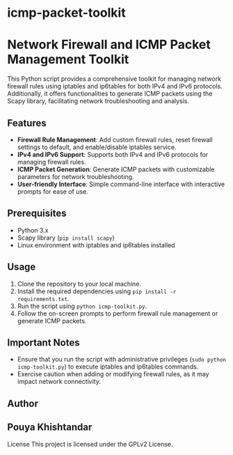 # icmp-packet-toolkit
# Network Firewall and ICMP Packet Management Toolkit

This Python script provides a comprehensive toolkit for managing network firewall rules using iptables and ip6tables for both IPv4 and IPv6 protocols. Additionally, it offers functionalities to generate ICMP packets using the Scapy library, facilitating network troubleshooting and analysis.

## Features

- **Firewall Rule Management**: Add custom firewall rules, reset firewall settings to default, and enable/disable iptables service.
- **IPv4 and IPv6 Support**: Supports both IPv4 and IPv6 protocols for managing firewall rules.
- **ICMP Packet Generation**: Generate ICMP packets with customizable parameters for network troubleshooting.
- **User-friendly Interface**: Simple command-line interface with interactive prompts for ease of use.

## Prerequisites

- Python 3.x
- Scapy library (`pip install scapy`)
- Linux environment with iptables and ip6tables installed

## Usage

1. Clone the repository to your local machine.
2. Install the required dependencies using `pip install -r requirements.txt`.
3. Run the script using `python icmp-toolkit.py`.
4. Follow the on-screen prompts to perform firewall rule management or generate ICMP packets.

## Important Notes

- Ensure that you run the script with administrative privileges (`sudo python icmp-toolkit.py`) to execute iptables and ip6tables commands.
- Exercise caution when adding or modifying firewall rules, as it may impact network connectivity.

## Author
## Pouya Khishtandar

License
This project is licensed under the GPLv2 License.

